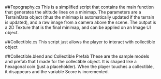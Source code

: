 ##Topography.cs
This is a simplified script that contains the main function that generates the altitude lines on a minimap. The parameters are a TerrainData object (thus the minimap is automatically updated if the terrain is updated), and a raw image from a camera above the scene. The output is a 2D Texture that is the final minimap, and can be applied on an Image UI object.

##Collectible.cs
This script just allows the player to interact with collectible object

##Collectible.blend and Collectible Prefab
These are the sample models and prefab that I made for the collectible object. It is shaped like a hexagonal coin (just a placeholder). When the player touches a collectible, it disappears and the variable Score is incremented.
